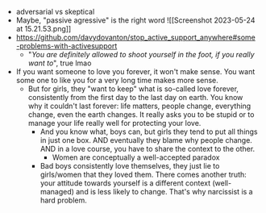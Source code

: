- adversarial vs skeptical 
- Maybe, "passive agressive" is the right word ![[Screenshot 2023-05-24 at 15.21.53.png]]
- https://github.com/davydovanton/stop_active_support_anywhere#some-problems-with-activesupport
	- "_You are definitely allowed to shoot yourself in the foot, if you really want to_", true lmao
- If you want someone to love you forever, it won't make sense. You want some one to like you for a very long time makes more sense.
	- But for girls, they "want to keep" what is so-called love forever, consistently from the first day to the last day on earth. You know why it couldn't last forever: life matters, people change, everything change, even the earth changes. It really asks you to be stupid or to manage your life really well for protecting your love.
		- And you know what, boys can, but girls they tend to put all things in just one box. AND eventually they blame why people change. AND in a love course, you have to share the context to the other.
			- Women are conceptually a well-accepted paradox
		- Bad boys consistently love themselves, they just lie to girls/women that they loved them. There comes another truth: your attitude towards yourself is a different context (well-managed) and is less likely to change. That's why narcissist is a hard problem.